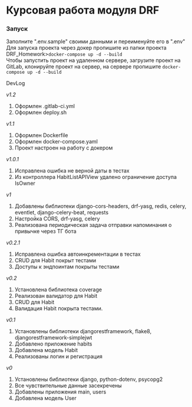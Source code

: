 # Курсовая работа модуля DRF

### Запуск
Заполните ".env.sample" своими данными и переименуйте его в ".env"\
Для запуска проекта через докер пропишите из папки проекта DRF_Homework>`docker-compose up -d --build`\
Чтобы запустить проект на удаленном сервере, загрузите проект на GitLab, клонируйте проект на сервер, на сервере пропишите `docker-compose up -d --build`

DevLog

_v1.2_
1. Оформлен .gitlab-ci.yml
2. Оформлен deploy.sh

_v1.1_
1. Оформлен Dockerfile
2. Оформлен docker-compose.yaml
3. Проект настроен на работу с докером

_v1.0.1_
1. Исправлена ошибка не верной даты в тестах
2. Из контроллера HabitListAPIView удалено ограничение доступа IsOwner

_v1_
1. Добавлены библиотеки django-cors-headers, drf-yasg, redis, celery, eventlet, django-celery-beat, requests
2. Настройка CORS, drf-yasg, celery
3. Реализована периодическая задача отправки напоминания о привычке через ТГ бота

_v0.2.1_
1. Исправлена ошибка автоинкрементации в тестах
2. CRUD для Habit покрыт тестами
3. Доступы к эндпоинтам покрыты тестами

_v0.2_
1. Установлена библиотека coverage
2. Реализован валидатор для Habit
3. CRUD для Habit
4. Валидация Habit покрыта тестами.

_v0.1_
1. Установлены библиотеки djangorestframework, flake8, djangorestframework-simplejwt
2. Добавлено приложение habits
3. Добавлена модель Habit
4. Реализованы логин и регистрация

_v0_
1. Установлены библиотеки django, python-dotenv, psycopg2
2. Все чувствительные данные засекречены
3. Добавлены приложения main, users
4. Добавлена модель User
